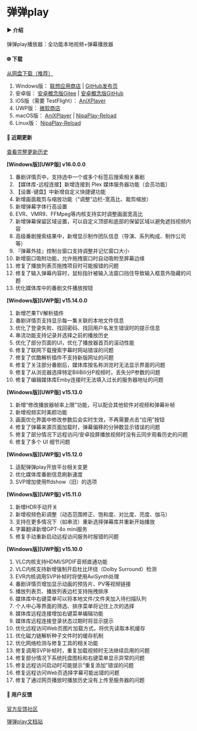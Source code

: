 # 弹弹play

#### ▶️ 介绍
弹弹play播放器：全功能本地视频+弹幕播放器

#### 🌐 下载

[从网盘下载（推荐）](https://kaedei.lanzouo.com/s/dandanplay)

1. Windows版： [联想应用商店](https://lestore.lenovo.com/detail/10343) | [GitHub发布页](https://github.com/kaedei/dandanplay/releases)
2. 安卓版： [安卓概念版Gitee](https://gitee.com/xyoye/DanDanPlayForAndroid/releases) | [安卓概念版GitHub](https://github.com/xyoye/DanDanPlayForAndroid/releases)
3. iOS版（需要 TestFlight）： [AniXPlayer](https://testflight.apple.com/join/R6JotnNG)
4. UWP版： [微软商店](https://www.microsoft.com/store/productId/9nwpvd7t1hpw)
5. macOS版： [AniXPlayer](https://github.com/sunsx9316/DanDanPlay_Experience/releases) | [NipaPlay-Reload](https://github.com/MCDFsteve/NipaPlay-Reload/releases)
6. Linux版： [NipaPlay-Reload](https://github.com/MCDFsteve/NipaPlay-Reload/releases)

#### 📜 近期更新

[查看完整更新历史](https://www.dandanplay.com/blog.html)

**[Windows版][UWP版] v16.0.0.0**
1. 番剧详情页中，支持选中一个或多个标签后搜索相关番剧
2. 【媒体库-远程连接】新增连接到 Plex 媒体服务器功能（会员功能）
3. 【设置-键盘】中新增自定义快捷键功能
4. 新增画面裁剪与缩放功能（“调整”边栏-宽高比、裁剪缩放）
5. 新增弹幕字体行高设置
6. EVR、VMR9、FFMpeg等内核支持实时调整画面宽高比
7. 新增弹幕保留区域设置，可以自定义顶部和底部的保留区域以避免遮挡视频内容
8. 高级番剧搜索结果中，新增显示制作团队信息（导演、系列构成、制作公司等）
9. 『弹幕外挂』控制台窗口支持调整并记忆窗口大小
10. 新增窗口吸附功能，允许拖拽窗口时自动吸附至屏幕边缘
11. 修复了播放列表页拖拽项目时可能报错的问题
12. 修复了输入弹幕内容时，鼠标指针被输入法窗口挡住导致输入框意外隐藏的问题
13. 优化媒体库中的番剧文件播放按钮

**[Windows版][UWP版] v15.14.0.0**
1. 新增芒果TV解析插件
2. 番剧详情页支持显示每一集关联的本地文件信息
3. 优化了登录失败、找回密码、找回用户名发生错误时的提示信息
4. 串流功能支持记录并选择之前的播放历史
5. 优化了部分页面的UI，优化了播放器首页的滚动性能
6. 修复了联网下载搜索字幕时网站错误的问题
7. 修复了优酷解析插件不支持新版网址的问题
8. 修复了关注部分番剧后，媒体库按名称浏览时无法显示界面的问题
9. 修复了从浏览器选择特定BiliBili分P视频时，丢失分P参数的问题
10. 修复了编辑媒体库Emby连接时无法填入过长的服务器地址的问题

**[Windows版][UWP版] v15.13.0**
1. 新增“修改播放器帧率上限”功能，可以配合其他软件对视频和弹幕补帧
2. 新增视频实时美颜功能
3. 画面优化界面中修改参数后会实时生效，不再需要点击“应用”按钮
4. 修复了弹幕来源页面加载时，弹幕偏移的分钟数显示错误的问题
5. 修复了部分情况下远程访问/安卓投屏播放视频时没有云同步观看历史的问题
6. 修复了多个 UI 细节问题

**[Windows版][UWP版] v15.12.0**
1. 适配弹弹play开放平台相关变更
2. 优化媒体库番剧信息刷新速度
3. SVP增加使用ffdshow（旧）的选项

**[Windows版][UWP版] v15.11.0**
1. 新增HDR手动开关
2. 新增视频色彩调整（动态范围修正、饱和度、对比度、亮度、伽马）
3. 支持在更多情况下（如串流）重新选择弹幕库并重新开始播放
4. 字幕翻译新增GPT-4o mini服务
5. 修复手动重新启动远程访问服务时报错的问题

**[Windows版][UWP版] v15.10.0**
1. VLC内核支持HDMI/SPDIF音频直通功能
2. VLC内核支持新增强制开启杜比环绕（Dolby Surround）检测
3. EVR内核调用SVP补帧时将使用AviSynth处理
4. 番剧详情页增加显示动画的预告片、PV等视频链接
5. 播放列表页、播放列表边栏支持拖拽排序
6. 媒体库中右键菜单可以将本地文件/文件夹加入待扫描队列
7. 个人中心等界面的筛选、排序菜单将记住上次的选择
8. 媒体库远程连接增加右键菜单编辑功能
9. 媒体库远程连接登录状态过期时将显示提示
10. 优化远程访问Web页图片加载方式，将优先读取本机缓存
11. 优化磁力链解析种子文件时的缓存机制
12. 优化网络检测与修复工具的相关功能
13. 修复调用SVP补帧时，重复加载视频时无法继续启用的问题
14. 修复部分情况下系统托盘图标和右键菜单显示异常的问题
15. 修复远程访问启动时可能提示“重复添加”错误的问题
16. 修复远程访问Web页选择字幕可能出错的问题
17. 修复了通过网页播放时播放历史没有上传至服务器的问题

#### 💬 用户反馈

[官方反馈社区](https://support.qq.com/products/104929)

[弹弹play文档站](https://doc.dandanplay.com/)

